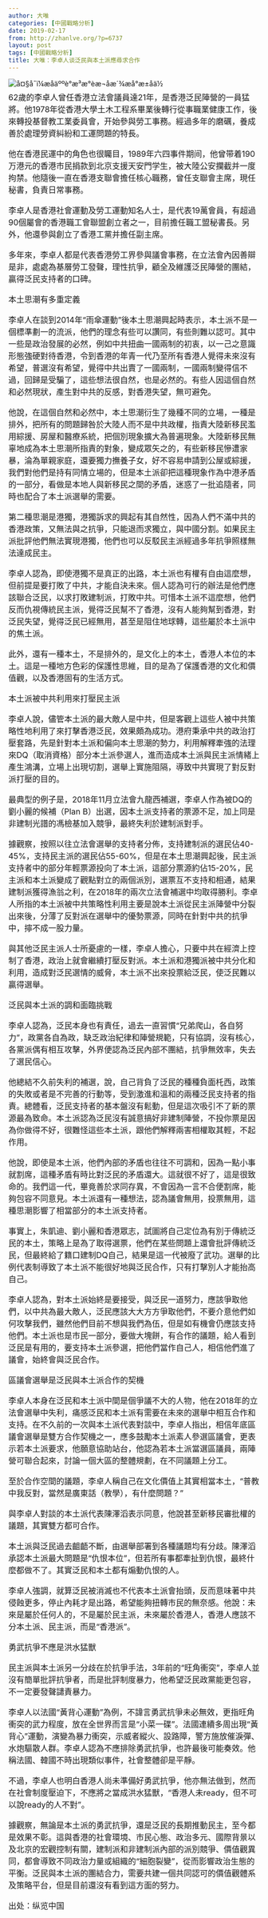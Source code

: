 ```yaml
---
author: 大唯
categories: [中國戰略分析]
date: 2019-02-17
from: http://zhanlve.org/?p=6737
layout: post
tags: [中國戰略分析]
title: 大唯：李卓人谈泛民與本土派應尋求合作
---
```


<div id="entry">
<div class="at-above-post addthis_tool" data-url="http://zhanlve.org/?p=6737">
</div>
<p>
<img alt="å¤§å¯ï¼æåäººè°æ³æ°èæ¬åæ´¾æå°æ±åä½" class="aligncenter" src="https://www.boxun.com/news/images/2019/02/201902170121pubvp1.jpg"/>
<br/>
<span style="font-size: 12pt;">
</span>
<span style="font-size: 12pt;">
   62歲的李卓人曾任香港立法會議員達21年，是香港泛民陣營的一員猛將。他1978年從香港大學土木工程系畢業後轉行從事職業健康工作，後來轉投基督教工業委員會，开始參與勞工事務。經過多年的磨礪，養成善於處理勞資糾紛和工運問題的特長。
  </span>
<br/>
<span style="font-size: 12pt;">
</span>
<br/>
<span style="font-size: 12pt;">
   他在香港民運中的角色也很矚目，1989年六四事件期间，他曾带着190万港元的香港市民捐款到北京支援天安門学生，被大陸公安攔截并一度拘禁。他隨後一直在香港支聯會擔任核心職務，曾任支聯會主席，現任秘書，負責日常事務。
  </span>
<br/>
<span style="font-size: 12pt;">
</span>
<br/>
<span style="font-size: 12pt;">
   李卓人是香港社會運動及勞工運動知名人士，是代表19萬會員，有超過90個屬會的香港職工會聯盟創立者之一，目前擔任職工盟秘書長。另外，他還參與創立了香港工黨并擔任副主席。
  </span>
<br/>
<span style="font-size: 12pt;">
</span>
<br/>
<span style="font-size: 12pt;">
   多年來，李卓人都是代表香港勞工界參與議會事務，在立法會內因善辯是非，處處為基層勞工發聲，理性抗爭，顧全及維護泛民陣營的團結，贏得泛民支持者的口碑。
  </span>
<br/>
<span style="font-size: 12pt;">
</span>
<br/>
<span style="font-size: 12pt;">
   本土思潮有多重定義
  </span>
<br/>
<span style="font-size: 12pt;">
</span>
<br/>
<span style="font-size: 12pt;">
   李卓人在談到2014年“雨傘運動”後本土思潮興起時表示，本土派不是一個標準劃一的流派，他們的理念有些可以讚同，有些則難以認可。其中一些是政治發展的必然，例如中共扭曲一國兩制的初衷，以一己之意識形態強硬對待香港，令到香港的年青一代乃至所有香港人覺得未來沒有希望，普選沒有希望，覺得中共出賣了一國兩制，一國兩制變得信不過，回歸是受騙了，這些想法很自然，也是必然的。有些人因這個自然和必然現狀，產生對中共的反感，對香港失望，無可避免。
  </span>
<br/>
<span style="font-size: 12pt;">
</span>
<br/>
<span style="font-size: 12pt;">
   他說，在這個自然和必然中，本土思潮衍生了幾種不同的立場，一種是排外，把所有的問題歸咎於大陸人而不是中共政權，指責大陸新移民濫用綜援、房屋和醫療系統，把個別現象擴大為普遍現象。大陸新移民無辜地成為本土思潮所指責的對象，變成眾矢之的，有些新移民慘遭家暴，淪為單親家庭，還要獨力撫養子女，好不容易申請到公屋或綜援，我們對他們是持有同情立場的，但是本土派卻把這種現象作為中港矛盾的一部分，看做是本地人與新移民之間的矛盾，迷惑了一批追隨者，同時也配合了本土派選舉的需要。
  </span>
<br/>
<span style="font-size: 12pt;">
</span>
<br/>
<span style="font-size: 12pt;">
   第二種思潮是港獨，港獨訴求的興起有其自然性，因為人們不滿中共的香港政策，又無法與之抗爭，只能退而求獨立，與中國分割。如果民主派批評他們無法實現港獨，他們也可以反駁民主派經過多年抗爭照樣無法達成民主。
  </span>
<br/>
<span style="font-size: 12pt;">
</span>
<br/>
<span style="font-size: 12pt;">
   李卓人認為，即使港獨不是真正的出路，本土派也有權有自由這麼想，但前提是要打敗了中共，才能自決未來。個人認為可行的辦法是他們應該聯合泛民，以求打敗建制派，打敗中共。可惜本土派不這麼想，他們反而仇視傳統民主派，覺得泛民幫不了香港，沒有人能夠幫到香港，對泛民失望，覺得泛民已經無用，甚至是阻住地球轉，這些屬於本土派中的焦土派。
  </span>
<br/>
<span style="font-size: 12pt;">
</span>
<br/>
<span style="font-size: 12pt;">
   此外，還有一種本土，不是排外的，是文化上的本土，香港人本位的本土。這是一種地方色彩的保護性思維，目的是為了保護香港的文化和價值觀，以及香港固有的生活方式。
  </span>
<br/>
<span style="font-size: 12pt;">
</span>
<br/>
<span style="font-size: 12pt;">
   本土派被中共利用來打壓民主派
  </span>
<br/>
<span style="font-size: 12pt;">
</span>
<br/>
<span style="font-size: 12pt;">
   李卓人說，儘管本土派的最大敵人是中共，但是客觀上這些人被中共策略性地利用了來打擊香港泛民，效果頗為成功。港府秉承中共的政治打壓套路，先是針對本土派和偏向本土思潮的勢力，利用解釋牽強的法理來DQ（取消資格）部分本土派參選人，進而造成本土派與民主派情緒上產生鴻溝，立場上出現切割，選舉上實施阻隔，導致中共實現了對反對派打壓的目的。
  </span>
<br/>
<span style="font-size: 12pt;">
</span>
<br/>
<span style="font-size: 12pt;">
   最典型的例子是，2018年11月立法會九龍西補選，李卓人作為被DQ的劉小麗的候補（Plan B）出選，因本土派支持者的票源不足，加上同是非建制光譜的馮檢基加入競爭，最終失利於建制派對手。
  </span>
<br/>
<span style="font-size: 12pt;">
</span>
<br/>
<span style="font-size: 12pt;">
   據觀察，按照以往立法會選舉的支持者分佈，支持建制派的選民佔40-45%，支持民主派的選民佔55-60%，但是在本土思潮興起後，民主派支持者中的部分年輕票源投向了本土派，這部分票源約佔15-20%，民主派和本土派變成了觀點對立的兩個派別，選票互不支持和相通，結果建制派獲得漁翁之利，在2018年的兩次立法會補選中均取得勝利。李卓人所指的本土派被中共策略性利用主要是說本土派從民主派陣營中分裂出來後，分薄了反對派在選舉中的優勢票源，同時在針對中共的抗爭中，擰不成一股力量。
  </span>
<br/>
<span style="font-size: 12pt;">
</span>
<br/>
<span style="font-size: 12pt;">
   與其他泛民主派人士所憂慮的一樣，李卓人擔心，只要中共在經濟上控制了香港，政治上就會繼續打壓反對派。本土派和港獨派被中共分化和利用，造成對泛民選情的威脅，本土派不出來投票給泛民，使泛民難以贏得選舉。
  </span>
<br/>
<span style="font-size: 12pt;">
</span>
<br/>
<span style="font-size: 12pt;">
   泛民與本土派的調和面臨挑戰
  </span>
<br/>
<span style="font-size: 12pt;">
</span>
<br/>
<span style="font-size: 12pt;">
   李卓人認為，泛民本身也有責任，過去一直習慣“兄弟爬山，各自努力”，政黨各自為政，缺乏政治紀律和陣營規範，只有協調，沒有核心，各黨派偶有相互攻擊，外界便認為泛民內部不團結，抗爭無效率，失去了選民信心。
  </span>
<br/>
<span style="font-size: 12pt;">
</span>
<br/>
<span style="font-size: 12pt;">
   他總結不久前失利的補選，說，自己背負了泛民的種種負面杔西，政策的失敗或者是不完善的行動等，受到激進和溫和的兩種泛民支持者的指責。總體看，泛民支持者的基本盤沒有鬆動，但是這次吸引不了新的票源最為致命。本土派認為泛民沒有誠意搞好非建制陣營，不投你票是因為你做得不好，很難怪這些本土派，跟他們解釋兩害相權取其輕，不起作用。
  </span>
<br/>
<span style="font-size: 12pt;">
</span>
<br/>
<span style="font-size: 12pt;">
   他說，即使是本土派，他們內部的矛盾也往往不可調和，因為一點小事就割席，這種矛盾有時比對泛民的矛盾還大。這就很不好了，這是很致命的。我們這一代，畢竟善於求同存異，不會因為一言不合便割席，能夠包容不同意見。本土派還有一種想法，認為議會無用，投票無用，這種思潮影響了相當部分的本土派支持者。
  </span>
<br/>
<span style="font-size: 12pt;">
</span>
<br/>
<span style="font-size: 12pt;">
   事實上，朱凱迪、劉小麗和香港眾志，試圖將自己定位為有別于傳統泛民的本土，策略上是為了取得選票，他們在某些問題上還會批評傳統泛民，但最終給了籍口建制DQ自己，結果是這一代被廢了武功。選舉的比例代表制導致了本土派不能很好地與泛民合作，只有打擊別人才能抬高自己。
  </span>
<br/>
<span style="font-size: 12pt;">
</span>
<br/>
<span style="font-size: 12pt;">
   李卓人認為，對本土派始終是要接受，與泛民一道努力，應該爭取他們，以中共為最大敵人，泛民應該大大方方爭取他們，不要介意他們如何攻擊我們，雖然他們目前不想與我們為伍，但是如有機會仍應該支持他們。本土派也是市民一部分，要做大塊餅，有合作的議題，給人看到泛民是有用的，要支持本土派參選，把他們當作自己人，相信他們進了議會，始終會與泛民合作。
  </span>
<br/>
<span style="font-size: 12pt;">
</span>
<br/>
<span style="font-size: 12pt;">
   區議會選舉是泛民與本土派合作的契機
  </span>
<br/>
<span style="font-size: 12pt;">
</span>
<br/>
<span style="font-size: 12pt;">
   李卓人本身在泛民和本土派中間是個爭議不大的人物，他在2018年的立法會選舉中失利，痛感泛民和本土派有需要在未來的選舉中相互合作和支持。在不久前的一次與本土派代表對談中，李卓人指出，相信年底區議會選舉是雙方合作契機之一，應多鼓勵本土派素人參選區議會，更表示若本土派要求，他願意協助站台，他認為若本土派當選區議員，兩陣營可聯合起來，討論一個大區的整體規劃，在不同議題上分工。
  </span>
<br/>
<span style="font-size: 12pt;">
</span>
<br/>
<span style="font-size: 12pt;">
   至於合作空間的議題，李卓人稱自己在文化價值上其實相當本土，“普教中我反對，當然是廣東話（教學），有什麼問題？”
  </span>
<br/>
<span style="font-size: 12pt;">
</span>
<br/>
<span style="font-size: 12pt;">
   與李卓人對談的本土派代表陳澤滔表示同意，他說甚至新移民審批權的議題，其實雙方都可合作。
  </span>
<br/>
<span style="font-size: 12pt;">
</span>
<br/>
<span style="font-size: 12pt;">
   本土派與泛民過去齟齬不斷，由選舉部署到各種議題均有分歧。陳澤滔承認本土派最大問題是“仇恨本位”，但若所有事都牽扯到仇恨，最終什麼都做不了。其實泛民和本土都有煽動仇恨的人。
  </span>
<br/>
<span style="font-size: 12pt;">
</span>
<br/>
<span style="font-size: 12pt;">
   李卓人強調，就算泛民被消滅也不代表本土派會抬頭，反而意味著中共侵蝕更多，停止內耗才是出路，希望能夠扭轉市民的無奈感。他說：未來是屬於任何人的，不是屬於民主派，未來屬於香港人，香港人應該不分本土派、民主派，而是“香港派”。
  </span>
<br/>
<span style="font-size: 12pt;">
</span>
<br/>
<span style="font-size: 12pt;">
   勇武抗爭不應是洪水猛獸
  </span>
<br/>
<span style="font-size: 12pt;">
</span>
<br/>
<span style="font-size: 12pt;">
   民主派與本土派另一分歧在於抗爭手法，3年前的“旺角衝突”，李卓人並沒有簡單批評抗爭者，而是批評制度暴力，他希望泛民政黨能更包容，不一定要發聲譴責暴力。
  </span>
<br/>
<span style="font-size: 12pt;">
</span>
<br/>
<span style="font-size: 12pt;">
   李卓人以法國“黃背心運動”為例，不諱言勇武抗爭未必無效，更指旺角衝突的武力程度，放在全世界而言是“小菜一碟”。法國連續多周出現“黃背心”運動，演變為暴力衝突，示威者縱火、設路障，警方施放催淚彈、水炮驅散人群。李卓人認為不應排除勇武抗爭，也許最後可能奏效。他稱法國、韓國不時出現類似事件，社會整體卻是平靜。
  </span>
<br/>
<span style="font-size: 12pt;">
</span>
<br/>
<span style="font-size: 12pt;">
   不過，李卓人也明白香港人尚未準備好勇武抗爭，他亦無法做到，然而在社會制度壓迫下，不應將之當成洪水猛獸，“香港人未ready，但不可以說ready的人不對”。
  </span>
<br/>
<span style="font-size: 12pt;">
</span>
<br/>
<span style="font-size: 12pt;">
   據觀察，無論是本土派的勇武抗爭，還是泛民的長期推動民主，至今都是效果不彰。這與香港的社會環境、市民心態、政治多元、國際背景以及北京的宏觀控制有關，建制派和非建制派內部的派別競爭、價值觀異同，都會導致不同政治力量或組織的“細胞裂變”，從而影響政治生態的平衡。泛民與本土派的團結合力，需要共建一個共同認可的價值觀體系及策略平台，但是目前還沒有看到這方面的努力。
  </span>
<br/>
<span style="font-size: 12pt;">
</span>
<br/>
<span style="font-size: 12pt;">
   出处：纵览中国
  </span>
</p>
<p>
</p>
<!-- AddThis Advanced Settings above via filter on the_content -->
<!-- AddThis Advanced Settings below via filter on the_content -->
<!-- AddThis Advanced Settings generic via filter on the_content -->
<!-- AddThis Share Buttons above via filter on the_content -->
<!-- AddThis Share Buttons below via filter on the_content -->
<div class="at-below-post addthis_tool" data-url="http://zhanlve.org/?p=6737">
</div>
<!-- AddThis Share Buttons generic via filter on the_content -->
</div>
